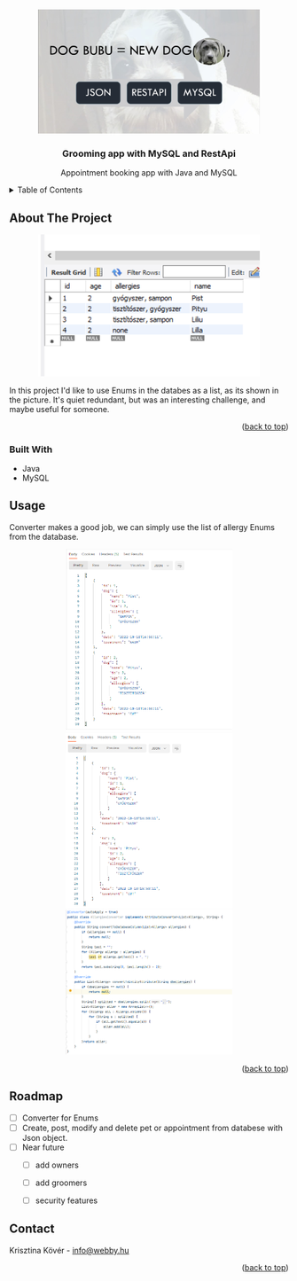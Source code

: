 
<a name="readme-top"></a>


<!-- PROJECT LOGO -->
<br />
<div align="center">
 
 <img src="img/api.jpg" alt="Logo" width="400">
 

<h3 align="center">Grooming app with MySQL and RestApi </h3>

  <p align="center">
    Appointment booking app with Java and MySQL 
    <br />
  
</div>
<!-- TABLE OF CONTENTS -->
<details>
  <summary>Table of Contents</summary>
  <ol>
    <li>
      <a href="#about-the-project">About The Project</a>
      <ul>
        <li><a href="#built-with">Built With</a></li>
      </ul>
    </li>
    <li><a href="#usage">Usage</a></li>
    <li><a href="#roadmap">Roadmap</a></li>
    <li><a href="#contact">Contact</a></li>
  </ol>
</details>



<!-- ABOUT THE PROJECT -->
## About The Project
<p align="center">
 <img src="img/adatbázis tábla dogs.png" alt="Logo" width="400">
 
In this project I'd like to use Enums in the databes as a list, as its shown in the picture. It's quiet redundant, but was an interesting challenge, and maybe useful for someone. 


<p align="right">(<a href="#readme-top">back to top</a>)</p>



### Built With

* Java
* MySQL




<!-- USAGE EXAMPLES -->
## Usage
Converter makes a good job, we can simply use the list of allergy Enums from the database.
<p align="center">
 <img src="img/appointment_json.png" alt="Logo" width="300">
 <img src="img/dogs_json.png" alt="Logo" width="300">
 <img src="img/converter.png" alt="Logo" width="300">




<p align="right">(<a href="#readme-top">back to top</a>)</p>



<!-- ROADMAP -->
## Roadmap

- [ ] Converter for Enums
- [ ] Create, post, modify and delete pet or appointment from databese with Json object.
- [ ] Near future
    - [ ] add owners
    - [ ] add groomers
    - [ ] security features




<!-- CONTACT -->
## Contact

Krisztina Kövér  - info@webby.hu

<p align="right">(<a href="#readme-top">back to top</a>)</p>






